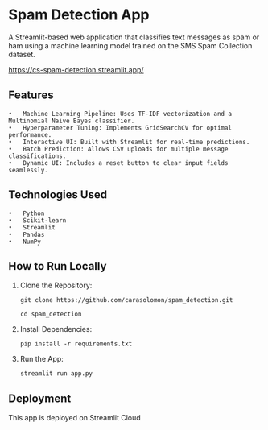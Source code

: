 # Spam Detection App

A Streamlit-based web application that classifies text messages as spam or ham using a machine learning model trained on the SMS Spam Collection dataset.

https://cs-spam-detection.streamlit.app/

## Features
	•	Machine Learning Pipeline: Uses TF-IDF vectorization and a Multinomial Naive Bayes classifier.
	•	Hyperparameter Tuning: Implements GridSearchCV for optimal performance.
	•	Interactive UI: Built with Streamlit for real-time predictions.
	•	Batch Prediction: Allows CSV uploads for multiple message classifications.
	•	Dynamic UI: Includes a reset button to clear input fields seamlessly.

## Technologies Used
	•	Python
	•	Scikit-learn
	•	Streamlit
	•	Pandas
	•	NumPy

## How to Run Locally

1.	Clone the Repository:

		git clone https://github.com/carasolomon/spam_detection.git

		cd spam_detection


2.	Install Dependencies:

		pip install -r requirements.txt


3.	Run the App:

		streamlit run app.py

## Deployment

This app is deployed on Streamlit Cloud
	


